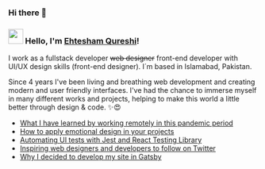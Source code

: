 ### Hi there 👋

<!--
**EhteshamQureshi/EhteshamQureshi** is a ✨ _special_ ✨ repository because its `README.md` (this file) appears on your GitHub profile.

Here are some ideas to get you started:

- 🔭 I’m currently working on ...
- 🌱 I’m currently learning ...
- 👯 I’m looking to collaborate on ...
- 🤔 I’m looking for help with ...
- 💬 Ask me about ...
- 📫 How to reach me: ...
- 😄 Pronouns: ...
- ⚡ Fun fact: ...
-->
### <img src="https://media.giphy.com/media/hvRJCLFzcasrR4ia7z/giphy.gif" width="30px"> Hello, I'm [Ehtesham Qureshi](https://www.codebloom.co/about)!

I work as a fullstack developer ~~web designer~~ front-end developer with UI/UX design skills (front-end designer). I´m based in Islamabad, Pakistan.

Since 4 years I've been living and breathing web development and creating modern and user friendly interfaces. I've had the chance to immerse myself in many different works and projects, helping to make this world a little better through design & code. ✨😍

<!-- BLOG-POST-LIST:START -->
- [What I have learned by working remotely in this pandemic period](https://codebloom.co/)
- [How to apply emotional design in your projects](https://codebloom.co/)
- [Automating UI tests with Jest and React Testing Library](https://codebloom.co/)
- [Inspiring web designers and developers to follow on Twitter](https://codebloom.co/)
- [Why I decided to develop my site in Gatsby](https://codebloom.co/)
<!-- BLOG-POST-LIST:END -->
